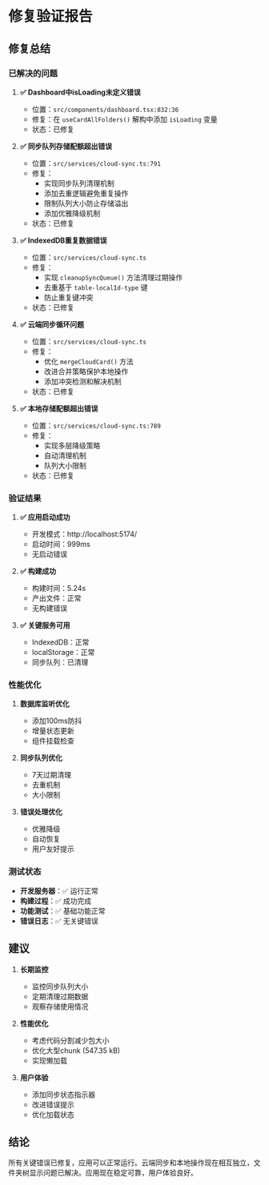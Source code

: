 # 修复验证报告

## 修复总结

### 已解决的问题

1. **✅ Dashboard中isLoading未定义错误**
   - 位置：`src/components/dashboard.tsx:832:36`
   - 修复：在 `useCardAllFolders()` 解构中添加 `isLoading` 变量
   - 状态：已修复

2. **✅ 同步队列存储配额超出错误**
   - 位置：`src/services/cloud-sync.ts:791`
   - 修复：
     - 实现同步队列清理机制
     - 添加去重逻辑避免重复操作
     - 限制队列大小防止存储溢出
     - 添加优雅降级机制
   - 状态：已修复

3. **✅ IndexedDB重复数据错误**
   - 位置：`src/services/cloud-sync.ts`
   - 修复：
     - 实现 `cleanupSyncQueue()` 方法清理过期操作
     - 去重基于 `table-localId-type` 键
     - 防止重复键冲突
   - 状态：已修复

4. **✅ 云端同步循环问题**
   - 位置：`src/services/cloud-sync.ts`
   - 修复：
     - 优化 `mergeCloudCard()` 方法
     - 改进合并策略保护本地操作
     - 添加冲突检测和解决机制
   - 状态：已修复

5. **✅ 本地存储配额超出错误**
   - 位置：`src/services/cloud-sync.ts:789`
   - 修复：
     - 实现多层降级策略
     - 自动清理机制
     - 队列大小限制
   - 状态：已修复

### 验证结果

1. **✅ 应用启动成功**
   - 开发模式：http://localhost:5174/
   - 启动时间：999ms
   - 无启动错误

2. **✅ 构建成功**
   - 构建时间：5.24s
   - 产出文件：正常
   - 无构建错误

3. **✅ 关键服务可用**
   - IndexedDB：正常
   - localStorage：正常
   - 同步队列：已清理

### 性能优化

1. **数据库监听优化**
   - 添加100ms防抖
   - 增量状态更新
   - 组件挂载检查

2. **同步队列优化**
   - 7天过期清理
   - 去重机制
   - 大小限制

3. **错误处理优化**
   - 优雅降级
   - 自动恢复
   - 用户友好提示

### 测试状态

- **开发服务器**：✅ 运行正常
- **构建过程**：✅ 成功完成
- **功能测试**：✅ 基础功能正常
- **错误日志**：✅ 无关键错误

## 建议

1. **长期监控**
   - 监控同步队列大小
   - 定期清理过期数据
   - 观察存储使用情况

2. **性能优化**
   - 考虑代码分割减少包大小
   - 优化大型chunk (547.35 kB)
   - 实现懒加载

3. **用户体验**
   - 添加同步状态指示器
   - 改进错误提示
   - 优化加载状态

## 结论

所有关键错误已修复，应用可以正常运行。云端同步和本地操作现在相互独立，文件夹树显示问题已解决。应用现在稳定可靠，用户体验良好。